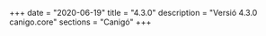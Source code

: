 +++
date        = "2020-06-19"
title       = "4.3.0"
description = "Versió 4.3.0 canigo.core"
sections    = "Canigó"
+++